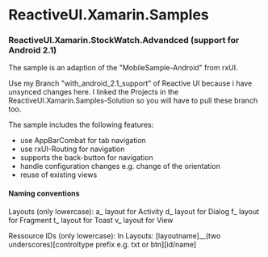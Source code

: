 ReactiveUI.Xamarin.Samples
==========================

### ReactiveUI.Xamarin.StockWatch.Advandced (support for Android 2.1)
The sample is an adaption of the "MobileSample-Android" from rxUI.

Use my Branch "with_android_2.1_support" of Reactive UI because
i have unsynced changes here. 
I linked the Projects in the ReactiveUI.Xamarin.Samples-Solution so 
you will have to pull these branch too.

The sample includes the following features:

- use AppBarCombat for tab navigation
- use rxUI-Routing for navigation
- supports the back-button for navigation
- handle configuration changes e.g. change of the orientation
- reuse of existing views

#### Naming conventions

Layouts (only lowercase):
a_ layout for Activity
d_ layout for Dialog
f_ layout for Fragment
t_ layout for Toast
v_ layout for View

Ressource IDs (only lowercase):
In Layouts: [layoutname]__(two underscores)[controltype prefix e.g. txt or btn][id/name]	